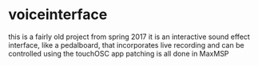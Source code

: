# voiceinterface

this is a fairly old project from spring 2017
it is an interactive sound effect interface, like a pedalboard, that incorporates live recording and can be controlled using the touchOSC app
patching is all done in MaxMSP 

